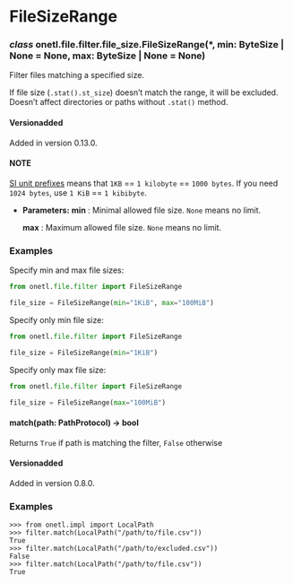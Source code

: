 <a id="file-size-range"></a>

# FileSizeRange

### *class* onetl.file.filter.file_size.FileSizeRange(\*, min: ByteSize | None = None, max: ByteSize | None = None)

Filter files matching a specified size.

If file size (`.stat().st_size`) doesn’t match the range, it will be excluded.
Doesn’t affect directories or paths without `.stat()` method.

#### Versionadded
Added in version 0.13.0.

#### NOTE
[SI unit prefixes](https://en.wikipedia.org/wiki/Byte#Multiple-byte_units)
means that `1KB` == `1 kilobyte` == `1000 bytes`.
If you need `1024 bytes`, use `1 KiB` == `1 kibibyte`.

* **Parameters:**
  **min**
  : Minimal allowed file size. `None` means no limit.

  **max**
  : Maximum allowed file size. `None` means no limit.

### Examples

Specify min and max file sizes:

```python
from onetl.file.filter import FileSizeRange

file_size = FileSizeRange(min="1KiB", max="100MiB")
```

Specify only min file size:

```python
from onetl.file.filter import FileSizeRange

file_size = FileSizeRange(min="1KiB")
```

Specify only max file size:

```python
from onetl.file.filter import FileSizeRange

file_size = FileSizeRange(max="100MiB")
```

<!-- !! processed by numpydoc !! -->

#### match(path: PathProtocol) → bool

Returns `True` if path is matching the filter, `False` otherwise

#### Versionadded
Added in version 0.8.0.

### Examples

```pycon
>>> from onetl.impl import LocalPath
>>> filter.match(LocalPath("/path/to/file.csv"))
True
>>> filter.match(LocalPath("/path/to/excluded.csv"))
False
>>> filter.match(LocalPath("/path/to/file.csv"))
True
```

<!-- !! processed by numpydoc !! -->
